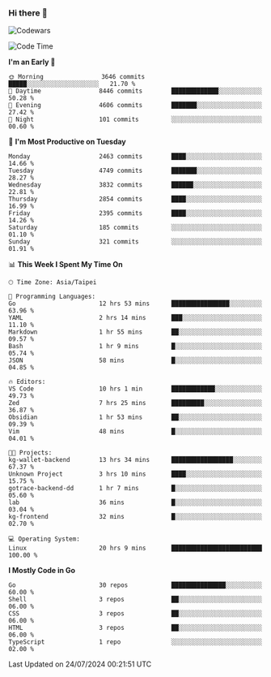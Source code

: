 ### Hi there 👋

![Codewars](https://www.codewars.com/users/omegaatt36/badges/small)

<!--START_SECTION:waka-->
![Code Time](http://img.shields.io/badge/Code%20Time-2%2C633%20hrs%2010%20mins-blue)

**I'm an Early 🐤** 

```text
🌞 Morning                3646 commits        █████░░░░░░░░░░░░░░░░░░░░   21.70 % 
🌆 Daytime                8446 commits        █████████████░░░░░░░░░░░░   50.28 % 
🌃 Evening                4606 commits        ███████░░░░░░░░░░░░░░░░░░   27.42 % 
🌙 Night                  101 commits         ░░░░░░░░░░░░░░░░░░░░░░░░░   00.60 % 
```
📅 **I'm Most Productive on Tuesday** 

```text
Monday                   2463 commits        ████░░░░░░░░░░░░░░░░░░░░░   14.66 % 
Tuesday                  4749 commits        ███████░░░░░░░░░░░░░░░░░░   28.27 % 
Wednesday                3832 commits        ██████░░░░░░░░░░░░░░░░░░░   22.81 % 
Thursday                 2854 commits        ████░░░░░░░░░░░░░░░░░░░░░   16.99 % 
Friday                   2395 commits        ████░░░░░░░░░░░░░░░░░░░░░   14.26 % 
Saturday                 185 commits         ░░░░░░░░░░░░░░░░░░░░░░░░░   01.10 % 
Sunday                   321 commits         ░░░░░░░░░░░░░░░░░░░░░░░░░   01.91 % 
```


📊 **This Week I Spent My Time On** 

```text
🕑︎ Time Zone: Asia/Taipei

💬 Programming Languages: 
Go                       12 hrs 53 mins      ████████████████░░░░░░░░░   63.96 % 
YAML                     2 hrs 14 mins       ███░░░░░░░░░░░░░░░░░░░░░░   11.10 % 
Markdown                 1 hr 55 mins        ██░░░░░░░░░░░░░░░░░░░░░░░   09.57 % 
Bash                     1 hr 9 mins         █░░░░░░░░░░░░░░░░░░░░░░░░   05.74 % 
JSON                     58 mins             █░░░░░░░░░░░░░░░░░░░░░░░░   04.85 % 

🔥 Editors: 
VS Code                  10 hrs 1 min        ████████████░░░░░░░░░░░░░   49.73 % 
Zed                      7 hrs 25 mins       █████████░░░░░░░░░░░░░░░░   36.87 % 
Obsidian                 1 hr 53 mins        ██░░░░░░░░░░░░░░░░░░░░░░░   09.39 % 
Vim                      48 mins             █░░░░░░░░░░░░░░░░░░░░░░░░   04.01 % 

🐱‍💻 Projects: 
kg-wallet-backend        13 hrs 34 mins      █████████████████░░░░░░░░   67.37 % 
Unknown Project          3 hrs 10 mins       ████░░░░░░░░░░░░░░░░░░░░░   15.75 % 
gotrace-backend-dd       1 hr 7 mins         █░░░░░░░░░░░░░░░░░░░░░░░░   05.60 % 
lab                      36 mins             █░░░░░░░░░░░░░░░░░░░░░░░░   03.04 % 
kg-frontend              32 mins             █░░░░░░░░░░░░░░░░░░░░░░░░   02.70 % 

💻 Operating System: 
Linux                    20 hrs 9 mins       █████████████████████████   100.00 % 
```

**I Mostly Code in Go** 

```text
Go                       30 repos            ███████████████░░░░░░░░░░   60.00 % 
Shell                    3 repos             ██░░░░░░░░░░░░░░░░░░░░░░░   06.00 % 
CSS                      3 repos             ██░░░░░░░░░░░░░░░░░░░░░░░   06.00 % 
HTML                     3 repos             ██░░░░░░░░░░░░░░░░░░░░░░░   06.00 % 
TypeScript               1 repo              ░░░░░░░░░░░░░░░░░░░░░░░░░   02.00 % 
```




 Last Updated on 24/07/2024 00:21:51 UTC
<!--END_SECTION:waka-->

<!--
**omegaatt36/omegaatt36** is a ✨ _special_ ✨ repository because its `README.md` (this file) appears on your GitHub profile.

Here are some ideas to get you started:

- 🔭 I’m currently working on ...
- 🌱 I’m currently learning ...
- 👯 I’m looking to collaborate on ...
- 🤔 I’m looking for help with ...
- 💬 Ask me about ...
- 📫 How to reach me: ...
- 😄 Pronouns: ...
- ⚡ Fun fact: ...
-->
